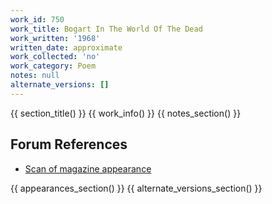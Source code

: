 ```yaml
---
work_id: 750
work_title: Bogart In The World Of The Dead
work_written: '1968'
written_date: approximate
work_collected: 'no'
work_category: Poem
notes: null
alternate_versions: []
---
```


{{ section_title() }}
{{ work_info() }}
{{ notes_section() }}
## Forum References
- [Scan of magazine appearance](https://bukowskiforum.com/threads/the-willie-2-bogart-in-the-world-of-the-dead.10272/)

{{ appearances_section() }}
{{ alternate_versions_section() }}